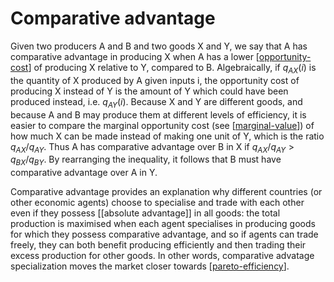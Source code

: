 # Comparative advantage

Given two producers A and B and two goods X and Y, we say that A has comparative advantage in producing X when A has a lower [[opportunity-cost]] of producing X relative to Y, compared to B. Algebraically, if $q_{AX}(i)$ is the quantity of X produced by A given inputs i, the opportunity cost of producing X instead of Y is the amount of Y which could have been produced instead, i.e. $q_{AY}(i)$. Because X and Y are different goods, and because A and B may produce them at different levels of efficiency, it is easier to compare the marginal opportunity cost (see [[marginal-value]]) of how much X can be made instead of making one unit of Y, which is the ratio $q_{AX} / q_{AY}$. Thus A has comparative advantage over B in X if $q_{AX} / q_{AY} > q_{BX} / q_{BY}$. By rearranging the inequality, it follows that B must have comparative advantage over A in Y.

Comparative advantage provides an explanation why different countries (or other economic agents) choose to specialise and trade with each other even if they possess [[absolute advantage]] in all goods: the total production is maximised when each agent specialises in producing goods for which they possess comparative advantage, and so if agents can trade freely, they can both benefit producing efficiently and then trading their excess production for other goods. In other words, comparative advatage specialization moves the market closer towards [[pareto-efficiency]].

[//begin]: # "Autogenerated link references for markdown compatibility"
[opportunity-cost]: opportunity-cost.md "opportunity-cost"
[marginal-value]: marginal-value.md "marginal-value"
[pareto-efficiency]: pareto-efficiency.md "pareto-efficiency"
[//end]: # "Autogenerated link references"
